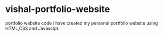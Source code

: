 # vishal-portfolio-website
portfolio website code
i have created my personal portfolio website using HTML,CSS and Javascipt.
